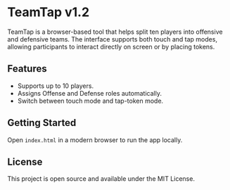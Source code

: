 # TeamTap v1.2

TeamTap is a browser-based tool that helps split ten players into offensive and defensive teams. The interface supports both touch and tap modes, allowing participants to interact directly on screen or by placing tokens.

## Features
- Supports up to 10 players.
- Assigns Offense and Defense roles automatically.
- Switch between touch mode and tap-token mode.

## Getting Started
Open `index.html` in a modern browser to run the app locally.

## License
This project is open source and available under the MIT License.
